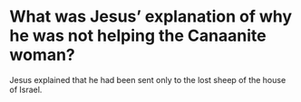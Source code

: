# What was Jesus’ explanation of why he was not helping the Canaanite woman?

Jesus explained that he had been sent only to the lost sheep of the house of Israel.

